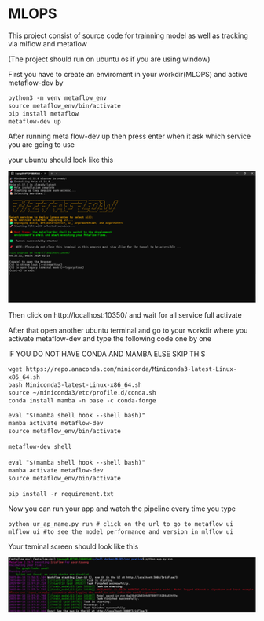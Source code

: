 # MLOPS

This project consist of source code for trainning model as well as tracking via mlflow and metaflow

(The project should run on ubuntu os if you are using window)

First you have to create an enviroment in your workdir(MLOPS) and active metaflow-dev by 

```
python3 -m venv metaflow_env
source metaflow_env/bin/activate
pip install metaflow
metaflow-dev up
```

After running meta flow-dev up then press enter when it ask which service you are going to use 

your ubuntu should look like this

![alt text](https://github.com/truong04/MLOPS/blob/main/image/metaflow-dev-screen.png?raw=true)

Then click on http://localhost:10350/ and wait for all service full activate


After that open another ubuntu terminal and go to your workdir where you activate metaflow-dev and type the following code one by one

IF YOU DO NOT HAVE CONDA AND MAMBA ELSE SKIP THIS
```
wget https://repo.anaconda.com/miniconda/Miniconda3-latest-Linux-x86_64.sh
bash Miniconda3-latest-Linux-x86_64.sh
source ~/miniconda3/etc/profile.d/conda.sh
conda install mamba -n base -c conda-forge
```

```
eval "$(mamba shell hook --shell bash)"
mamba activate metaflow-dev
source metaflow_env/bin/activate

metaflow-dev shell

eval "$(mamba shell hook --shell bash)"
mamba activate metaflow-dev
source metaflow_env/bin/activate

pip install -r requirement.txt
```

Now you can run your app and watch the pipeline every time you type 
```
python ur_ap_name.py run # click on the url to go to metaflow ui
mlflow ui #to see the model performance and version in mlflow ui
```

Your teminal screen should look like this

![alt text](https://github.com/truong04/MLOPS/blob/main/image/RESULT.png?raw=true)

